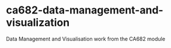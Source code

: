 # ca682-data-management-and-visualization
Data Management and Visualisation work from the CA682 module
